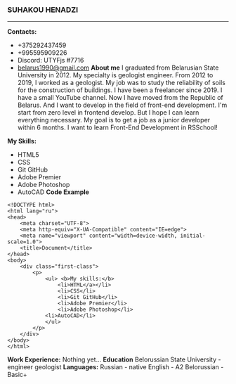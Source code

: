 ### SUHAKOU HENADZI
________________________________________________________
__Contacts:__
* +375292437459
* +995595909226
* Discord: UTYFjs #7716
* <belarus1990@gmail.com>
__About me__ 
I graduated from Belarusian State University in 2012. My specialty is geologist engineer. From 2012 to 2019, I worked as a geologist. My job was to study the reliability of soils for the construction of buildings.
I have been a freelancer since 2019. I have a small YouTube channel.
Now I have moved from the Republic of Belarus. And I want to develop in the field of front-end development.
I'm start from zero level in frontend develop.
But I hope I can learn everything necessary. My goal is to get a job as a junior developer within 6 months.
I want to learn Front-End Development in RSSchool!

__My Skills:__
- HTML5
- CSS
- Git GitHub
- Adobe Premier
- Adobe Photoshop
- AutoCAD
__Code Example__
```
<!DOCTYPE html>
<html lang="ru">
<head>
    <meta charset="UTF-8">
    <meta http-equiv="X-UA-Compatible" content="IE=edge">
    <meta name="viewport" content="width=device-width, initial-scale=1.0">
    <title>Document</title>
</head>
<body>
    <div class="first-class">
        <p>
            <ul> <b>My skills:</b>
                <li>HTML</a></li>
                <li>CSS</li>
                <li>Git GitHub</li>
                <li>Adobe Premier</li>
                <li>Adobe Photoshop</li>
			<li>AutoCAD</li>
            </ul>
        </p>
    </div>
</body>
</html>
```
__Work Experience:__
Nothing yet...
__Education__
Belorussian State University - engineer geologist
__Languages:__
Russian - native
English - A2
Belorussian - Basic+

